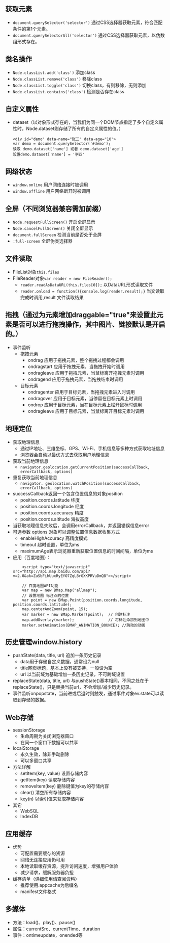 ## 获取元素
   + `document.querySelector('selector')` 通过CSS选择器获取元素，符合匹配条件的第1个元素。
   + `document.querySelectorAll('selector')` 通过CSS选择器获取元素，以伪数组形式存在。
   
## 类名操作
   + `Node.classList.add('class')` 添加class
   + `Node.classList.remove('class')` 移除class
   + `Node.classList.toggle('class')` 切换class，有则移除，无则添加
   + `Node.classList.contains('class')` 检测是否存在class
   
## 自定义属性
   + dataset（以对象形式存在的，当我们为同一个DOM节点指定了多个自定义属性时，Node.dataset则存储了所有的自定义属性的值。）
        ```$xslt
        <div id="demo" data-name="张三" data-age="10">
        var demo = document.querySelector('#demo');
        读取 demo.dataset['name'] 或者 demo.dataset['age']
        设置demo.dataset['name'] = '李四'
     ```

## 网络状态
   + `window.online` 用户网络连接时被调用
   + `window.offline` 用户网络断开时被调用
   
## 全屏（不同浏览器兼容需加前缀）
   + `Node.requestFullScreen()` 开启全屏显示
   + `Node.cancelFullScreen()` 关闭全屏显示
   + `document.fullScreen` 检测当前是否处于全屏
   + `:full-screen` 全屏伪类选择器
   
## 文件读取
   + FileList对象`this.files`
   + FileReader对象`var reader = new FileReader();`
        + `reader.readAsDataURL(this.files[0]);` 以DataURL形式读取文件 
        + `reader.onload = function(){console.log(reader.result);}` 当文读取完成时调用,result 文件读取结果

## 拖拽（通过为元素增加draggable="true"来设置此元素是否可以进行拖拽操作，其中图片、链接默认是开启的。）
   + 事件监听
        + 拖拽元素
            + ondrag 		应用于拖拽元素，整个拖拽过程都会调用
            + ondragstart	应用于拖拽元素，当拖拽开始时调用
            + ondragleave	应用于拖拽元素，当鼠标离开拖拽元素时调用
            + ondragend	    应用于拖拽元素，当拖拽结束时调用
        + 目标元素
            + ondragenter	应用于目标元素，当拖拽元素进入时调用
            + ondragover	应用于目标元素，当停留在目标元素上时调用
            + ondrop		应用于目标元素，当在目标元素上松开鼠标时调用
            + ondragleave	应用于目标元素，当鼠标离开目标元素时调用
            
## 地理定位
   + 获取地理信息
       + 通过IP地址、三维坐标、GPS、Wi-Fi、手机信息等多种方式获取地址信息
       + 浏览器会自动以最优方式去获取用户地理信息
   + 获取当前地理信息
       + `navigator.geolocation.getCurrentPosition(successCallback, errorCallback, options)`
   + 重复获取当前地理信息
       + `navigator. geolocation.watchPosition(successCallback, errorCallback, options)`
   + successCallback返回一个包含位置信息的对象position
       + position.coords.latitude 纬度
       + position.coords.longitude 经度
       + position.coords.accuracy 精度
       + position.coords.altitude 海拔高度
   + 当获取地理信息失败后，会调用errorCallback，并返回错误信息error
   + 可选参数 options 对象可以调整位置信息数据收集方式
       + enableHighAccuracy 高精度模式
       + timeout 超时设置，单位为ms
       + maximumAge表示浏览器重新获取位置信息的时间间隔，单位为ms
   + 应用（百度地图）：
        ```$xslt
	        <script type="text/javascript" src="http://api.map.baidu.com/api?v=2.0&ak=ZuSbFihUuxRyEfO7ZqL8rGXKPRVuDmQ8"></script>
	        
            // 百度地图API功能
            var map = new BMap.Map("allmap");
            // 设置地图 标注点的位置
            var point = new BMap.Point(position.coords.longitude, position.coords.latitude);
            map.centerAndZoom(point, 15);
            var marker = new BMap.Marker(point);  // 创建标注
            map.addOverlay(marker);               // 将标注添加到地图中
            marker.setAnimation(BMAP_ANIMATION_BOUNCE); //跳动的动画
        ```

## 历史管理window.history
   + pushState(data, title, url) 追加一条历史记录
        + data用于存储自定义数据，通常设为null
        + title网页标题，基本上没有被支持，一般设为空
        + url 以当前域为基础增加一条历史记录，不可跨域设置
   + replaceState(data, title, url) 与pushState()基本相同，不同之处在于replaceState()，只是替换当前url，不会增加/减少历史记录。
   + 事件监听onpopstate，当前进或后退时则触发，通过事件对象ev.state可以读取到存储的数据。
   
## Web存储
   + sessionStorage
        + 生命周期为关闭浏览器窗口
        + 在同一个窗口下数据可以共享
   + localStorage
        + 永久生效，除非手动删除
        + 可以多窗口共享
   + 方法详解
        + setItem(key, value) 设置存储内容
        + getItem(key) 读取存储内容
        + removeItem(key) 删除键值为key的存储内容
        + clear() 清空所有存储内容
        + key(n) 以索引值来获取存储内容
   + 其它
        + WebSQL
        + IndexDB
        
## 应用缓存
   + 优势
        + 可配置需要缓存的资源
        + 网络无连接应用仍可用
        + 本地读取缓存资源，提升访问速度，增强用户体验
        + 减少请求，缓解服务器负担
   + 缓存清单（详细使用请查阅资料）
        + 推荐使用.appcache为后缀名
        + manifest文件格式
        
## 多媒体
   + 方法：load()、play()、pause()
   + 属性：currentSrc、currentTime、duration
   + 事件：ontimeupdate，onended等
